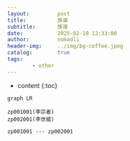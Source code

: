 ```yaml
---
layout:         post
title:          族谱
subtitle:       族谱
date:           2025-02-10 12:33:00
author:         nomadli
header-img:     ../img/bg-coffee.jpeg
catalog:        true
tags:
        - other
---
```


* content
{:toc}

```mermaid
graph LR

zp001001(李宗者)
zp002001(李世威)

zp001001 --- zp002001
```

